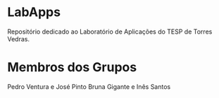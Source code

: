 # LabApps

Repositório dedicado ao Laboratório de Aplicações do TESP de Torres Vedras.

# Membros dos Grupos

Pedro Ventura e José Pinto
Bruna Gigante e Inês Santos

